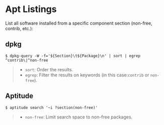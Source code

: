 # Apt Listings

List all software installed from a specific component section (non-free, contrib, etc.):

## dpkg

```
$ dpkg-query -W -f='${Section}\t${Package}\n' | sort | egrep ^contrib\|^non-free
```

>	- `sort`: Order the results.
>	- `egrep`: Filter the results on keywords (in this case:`contrib` or `non-free`).


## Aptitude

```
$ aptitude search '~i ?section(non-free)'
```

>	- `non-free`: Limit search space to non-free packages.
